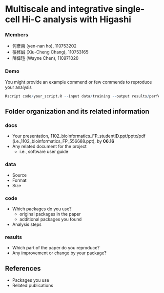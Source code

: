 # Multiscale and integrative single-cell Hi-C analysis with Higashi
### Members
* 何彥南 (yen-nan ho), 110753202
* 張修誠 (Xiu-Cheng Chang),	110753165
* 陳偉瑄 (Wayne Chen), 110971020

### Demo 
You might provide an example commend or few commends to reproduce your analysis
```R
Rscript code/your_script.R --input data/training --output results/performance.tsv
```

## Folder organization and its related information

### docs
* Your presentation, 1102_bioinformatics_FP_studentID.ppt/pptx/pdf (i.e.,1102_bioinformatics_FP_556688.ppt), by **06.16**
* Any related document for the project
  * i.e., software user guide

### data
* Source
* Format
* Size

### code
* Which packages do you use? 
  * original packages in the paper
  * additional packages you found
* Analysis steps

### results
* Which part of the paper do you reproduce?
* Any improvement or change by your package?

## References
* Packages you use
* Related publications
